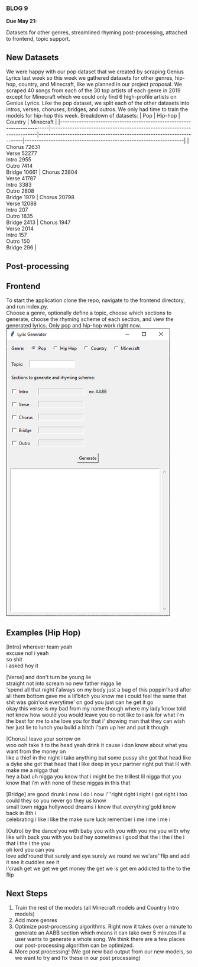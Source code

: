 ### BLOG 9 ###

**Due May 21:**   

Datasets for other genres, streamlined rhyming post-processing, attached to frontend, topic support.

## New Datasets ##
We were happy with our pop dataset that we created by scraping Genius Lyrics last week so this week we gathered datasets for other genres, hip-hop, country, and Minecraft, like we planned in our project proposal. We scraped 40 songs from each of the 30 top artists of each genre in 2019 except for Minecraft which we could only find 6 high-profile artists on Genius Lyrics. Like the pop dataset, we split each of the other datasets into intros, verses, choruses, bridges, and outros. We only had time to train the models for hip-hop this week.
Breakdown of datasets:
| Pop                                                                     | Hip-hop                                                                | Country                                                               | Minecraft                                                         |
|-------------------------------------------------------------------------|------------------------------------------------------------------------|-----------------------------------------------------------------------|-------------------------------------------------------------------|
| Chorus 72631<br>Verse 52277<br>Intro 2955<br>Outro 7414<br>Bridge 10661 | Chorus 23804<br>Verse 41787<br>Intro 3383<br>Outro 2808<br>Bridge 1979 | Chorus 20798<br>Verse 12088<br>Intro 207<br>Outro 1835<br>Bridge 2413 | Chorus 1947<br>Verse 2014<br>Intro 157<br>Outro 150<br>Bridge 296 |

## Post-processing ##

## Frontend ##
To start the application clone the repo, navigate to the frontend directory, and run index.py.  
Choose a genre, optionally define a topic, choose which sections to generate, choose the rhyming scheme of each section, and view the generated lyrics. Only pop and hip-hop work right now.
![app](https://github.com/bfok123/Capstone-Project/blob/master/images/frontend.png)

## Examples (Hip Hop) ##
[Intro]
wherever team yeah  
excuse no! i yeah  
so shit  
i asked hoy it  

[Verse]
and don't turn be young lie  
straight not into scream no new father nigga lie  
'spend all that night i'always on my body just a bag of this poppin'hard after all them bottom gave me a lil'bitch you know me i could feel the same that shit was goin'out everytime' on god you just can he get it go  
okay this verse is my bad from my name though where my lady'know told not know how would you would leave you do not like to i ask for   what i'm the best for me to she love you for that i' showing man that they can wish her just lie to lunch you build a bitch i'turn up her and put it though  

[Chorus]
leave your sorrow on  
woo ooh take it to the head yeah drink it cause i don know about what you want from the money on  
like a thief in the night i take anything but some pussy she got that head like a dyke she got that head that i like deep in your partner right put that lil with make me a nigga that  
hey a bad uh nigga you know that i might be the trillest lil nigga that you know that i'm with none of these niggas in this that  

[Bridge]
are good drunk i now i do i now i'''right right i right i got right i too could they so you never go they us know  
small town nigga hollywood dreams i know that everything'gold know  
back in 8th i  
celebrating i like i like the make sure luck remember i me i me i me i  

[Outro]
by the dance'you with baby you with you with you me you with why like with back you with you bad hey sometimes i good that the i the i the i that i the i the you  
oh lord you can you  
love add'round that surely and eye surely we round we we'are''flip and add it see it cuddles see it  
i'crash get we get we get money the get we is get em addicted to the to the flip  

## Next Steps  ##
1. Train the rest of the models (all Minecraft models and Country Intro models)
2. Add more genres
3. Optimize post-processing algorithms. Right now it takes over a minute to generate an AABB section which means it can take over 5 minutes if a user wants to generate a whole song. We think there are a few places our post-processing algorithm can be optimized.
4. More post processing! (We got new bad output from our new models, so we want to try and fix these in our post processing)
